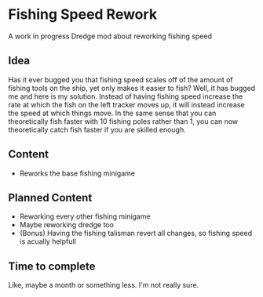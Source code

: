 # Fishing Speed Rework
A work in progress Dredge mod about reworking fishing speed 

## Idea
Has it ever bugged you that fishing speed scales off of the amount of fishing tools on the ship, yet only makes it easier to fish? Well, it has bugged me and here is my solution. Instead of having fishing speed increase the rate at which the fish on the left tracker moves up, it will instead increase the speed at which things move. In the same sense that you can theoretically fish faster with 10 fishing poles rather than 1, you can now theoretically catch fish faster if you are skilled enough.

## Content
+ Reworks the base fishing minigame

## Planned Content
+ Reworking every other fishing minigame
+ Maybe reworking dredge too
+ (Bonus) Having the fishing talisman revert all changes, so fishing speed is acually helpfull

## Time to complete
Like, maybe a month or something less. I'm not really sure.
